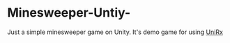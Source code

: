 # Minesweeper-Untiy-
Just a simple minesweeper game on Unity. It's demo game for using [UniRx](https://github.com/neuecc/UniRx)
